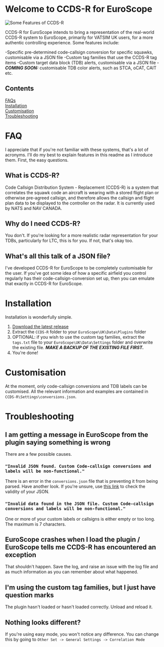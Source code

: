 # Welcome to CCDS-R for EuroScope

![Some Features of CCDS-R](https://github.com/user-attachments/assets/d7c9b65b-9120-4ef5-9b6f-bc03c8fd86ed "Some features of CCDS-R")

CCDS-R for EuroScope intends to bring a representation of the real-world CCDS-R system to EuroScope, primarily for VATSIM UK users, for a more authentic controlling experience. Some features include:

-Specific pre-determined code-callsign conversion for specific squawks, customisable via a JSON file
-Custom tag families that use the CCDS-R tag items
-Custom target data block (TDB) alerts, customisable via a JSON file
-**_COMING SOON:_** customisable TDB color alerts, such as STCA, oCAT, CAIT etc.

## Contents
[FAQs](#faq)  
[Installation](#installation)  
[Customisation](#customisation)  
[Troubleshooting](#troubleshooting)


# FAQ

I appreciate that if you're not familiar with these systems, that's a lot of acronyms. I'll do my best to explain features in this readme as I introduce them. First, the easy questions.

## What is CCDS-R?

Code Callsign Distribution System - Replacement (CCDS-R) is a system that correlates the squawk code an aircraft is wearing with a stored flight plan or otherwise pre-agreed callsign, and therefore allows the callsign and flight plan data to be displayed to the controller on the radar. It is currently used by NATS and NAV CANADA.

## Why do I need CCDS-R?

You don't. If you're looking for a more realistic radar representation for your TDBs, particularly for LTC, this is for you. If not, that's okay too.

## What's all this talk of a JSON file?

I've developed CCDS-R for EuroScope to be completely customisable for the user. If you've got some idea of how a specific airfield you control regularly has their code-callsign-conversion set up, then you can emulate that exactly in CCDS-R for EuroScope.

# Installation

Installation is wonderfully simple.

1. [Download the latest release](https://github.com/quassbutreally/EuroScope-CCDS-R/releases/latest)
2. Extract the `CCDS-R` folder to your `EuroScope\UK\Data\Plugins` folder
3. OPTIONAL: if you wish to use the custom tag families, extract the `tags.txt` file to your `EuroScope\UK\Data\Settings` folder and overwrite the existing file. **_MAKE A BACKUP OF THE EXISTING FILE FIRST._**
4. You're done!

# Customisation

At the moment, only code-callsign conversions and TDB labels can be customised. All the relevant information and examples are contained in `CCDS-R\Settings\conversions.json`.

# Troubleshooting

## I am getting a message in EuroScope from the plugin saying something is wrong

There are a few possible causes.

### `"Invalid JSON found. Custom Code-callsign conversions and labels will be non-functional."`
There is an error in the `conversions.json` file that is preventing it from being parsed. Have another look. If you're unsure, use [this link](https://jsonlint.com/) to check the validity of your JSON.

### `"Invalid data found in the JSON file. Custom Code-callsign conversions and labels will be non-functional."`
One or more of your custom labels or callsigns is either empty or too long. The maximum is 7 characters.

## EuroScope crashes when I load the plugin / EuroScope tells me CCDS-R has encountered an exception
That shouldn't happen. Save the log, and raise an issue with the log file and as much information as you can remember about what happened.

## I'm using the custom tag families, but I just have question marks
The plugin hasn't loaded or hasn't loaded correctly. Unload and reload it.

## Nothing looks different?
If you're using easy mode, you won't notice any difference. You can change this by going to `Other Set -> General Settings -> Correlation Mode`
